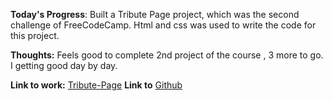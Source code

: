 **Today's Progress**: Built a Tribute Page project, which was the second challenge of FreeCodeCamp. Html and css was used to write the code for this project.

**Thoughts:** Feels good to complete 2nd project of the course , 3 more to go. I getting good day by day.

**Link to work:** 
[Tribute-Page](https://dinneshkumar9.github.io/Tribute-page/)
**Link to**
[Github](https://github.com/dinneshkumar9/Tribute-page.git)